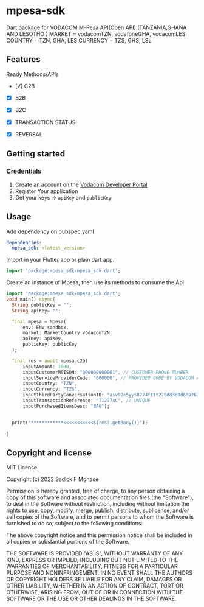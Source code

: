 # mpesa-sdk

Dart package for VODACOM M-Pesa API(Open API) (TANZANIA,GHANA AND LESOTHO )
MARKET = vodacomTZN, vodafoneGHA, vodacomLES
COUNTRY = TZN, GHA, LES
CURRENCY = TZS, GHS, LSL


## Features
Ready Methods/APIs

- [√] C2B
- [x] B2B
- [x] B2C
- [x] TRANSACTION STATUS
- [x] REVERSAL


## Getting started

### Credentials

1. Create an account on the [Vodacom Developer Portal](https://openapiportal.m-pesa.com/)
2. Register Your application
3. Get your keys -> `apiKey` and `publicKey`

## Usage
Add dependency on pubspec.yaml
```yaml
dependencies:
  mpesa_sdk: <latest_version>
```
Import in your Flutter app or plain dart app.

```dart
import 'package:mpesa_sdk/mpesa_sdk.dart';
```
Create an instance of Mpesa, then use its methods to consume the Api

```dart
import 'package:mpesa_sdk/mpesa_sdk.dart';
void main() async{
  String publicKey = "";
  String apiKey= "";

  final mpesa = Mpesa(
      env: ENV.sandbox,
      market: MarketCountry.vodacomTZN,
      apiKey: apiKey,
      publicKey: publicKey
  );

  final res = await mpesa.c2b(
      inputAmount: 1000,
      inputCustomerMSISDN: "000000000001", // CUSTOMER PHONE NUMBER
      inputServiceProviderCode: "000000", // PROVIDED CODE BY VODACOM AFTER REGISTERING YOUR ORG.
      inputCountry: "TZN",
      inputCurrency: "TZS",
      inputThirdPartyConversationID: "asv02e5yy58774fttt228d83d0d689761", // UNIQUE
      inputTransactionReference: "T12774C", // UNIQUE
      inputPurchasedItemsDesc: "BAG");


  print("************<<<<<<<<<<<${res?.getBody()}");
  
}
```

## Copyright and license

MIT License

Copyright (c) 2022 Sadick F Mghase

Permission is hereby granted, free of charge, to any person obtaining a copy
of this software and associated documentation files (the "Software"), to deal
in the Software without restriction, including without limitation the rights
to use, copy, modify, merge, publish, distribute, sublicense, and/or sell
copies of the Software, and to permit persons to whom the Software is
furnished to do so, subject to the following conditions:

The above copyright notice and this permission notice shall be included in all
copies or substantial portions of the Software.

THE SOFTWARE IS PROVIDED "AS IS", WITHOUT WARRANTY OF ANY KIND, EXPRESS OR
IMPLIED, INCLUDING BUT NOT LIMITED TO THE WARRANTIES OF MERCHANTABILITY,
FITNESS FOR A PARTICULAR PURPOSE AND NONINFRINGEMENT. IN NO EVENT SHALL THE
AUTHORS OR COPYRIGHT HOLDERS BE LIABLE FOR ANY CLAIM, DAMAGES OR OTHER
LIABILITY, WHETHER IN AN ACTION OF CONTRACT, TORT OR OTHERWISE, ARISING FROM,
OUT OF OR IN CONNECTION WITH THE SOFTWARE OR THE USE OR OTHER DEALINGS IN THE
SOFTWARE.